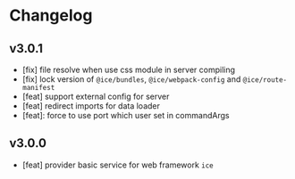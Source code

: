 # Changelog

## v3.0.1

- [fix] file resolve when use css module in server compiling
- [fix] lock version of `@ice/bundles`, `@ice/webpack-config` and `@ice/route-manifest`
- [feat] support external config for server
- [feat] redirect imports for data loader
- [feat]: force to use port which user set in commandArgs

## v3.0.0

- [feat] provider basic service for web framework `ice`
